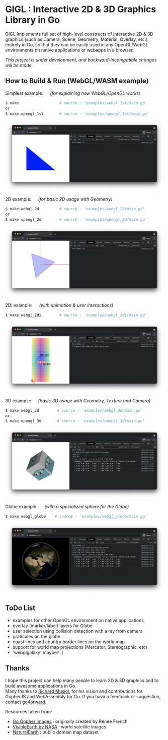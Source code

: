 # GIGL : Interactive 2D & 3D Graphics Library in Go

GIGL implements full set of high-level constructs of interactive 2D & 3D graphics 
(such as Camera, Scene, Geometry, Material, Overlay, etc.) entirely in Go, 
so that they can be easily used in any OpenGL/WebGL environments on native applications or webapps in a browser.

*This project is under development, and backward-incompatible changes will be made.*

## How to Build & Run (WebGL/WASM example)

Simplest example: &emsp; _(for explaining how WebGL/OpenGL works)_
```bash
$ make                  # source : 'examples/webgl_1st/main.go'
or
$ make opengl_1st       # source : 'examples/opengl_1st/main.go'
```
![webgl_1st_example result](examples/captured/xscreen_webgl1st.png)

2D example: &emsp; _(for basic 2D usage with Geometry)_
```bash
$ make webgl_2d         # source : 'examples/webgl_2d/main.go'
or
$ make opengl_2d        # source : 'examples/opengl_2d/main.go'
```
![webgl_2d_example result](examples/captured/xscreen_webgl2d.png)

2Di example: &emsp; _(with animation & user interactions)_
```bash
$ make webgl_2di        # source : 'examples/webgl_2di/main.go'
```
![webgl_2d_example result](examples/captured/xscreen_webgl2di.png)

3D example: &emsp; _(basic 3D usage with Geometry, Texture and Camera)_
```bash
$ make webgl_3d        # source : 'examples/webgl_3d/main.go'
or
$ make opengl_3d       # source : 'examples/opengl_3d/main.go'
```
![webgl_3d_example result](examples/captured/xscreen_webgl3d.png)

Globe example: &emsp; _(with a specialized sphere for the Globe)_
```bash
$ make webgl_globe    # source : 'examples/webgl_globe/main.go'
```
![webgl_globe_example result](examples/captured/xscreen_webglglobe.png)

## ToDo List

- examples for other OpenGL environment on native applications
- overlay (marker/label) layers for Globe
- user selection using collision detection with a ray from camera
- graticules on the globe
- coast lines and country border lines on the world map
- support for world map projections (Mercator, Stereographic, etc)
- 'webglgalaxy' maybe? :)

## Thanks

I hope this project can help many people to learn 2D & 3D graphics and to build awesome applications in Go.  
Many thanks to [Richard Musiol](https://github.com/neelance), for his vision and contributions for GopherJS and WebAssembly for Go. If you hava a feedback or suggestion, contact [go4orward](https://github.com/go4orward).

Resources taken from:
- [Go Gopher images](https://golang.org/doc/gopher/) : originally created by Renee French
- [VisibleEarth by NASA](https://visibleearth.nasa.gov/collection/1484/blue-marble) : world satellite images
- [NaturalEarth](https://www.naturalearthdata.com/) : public domain map dataset
